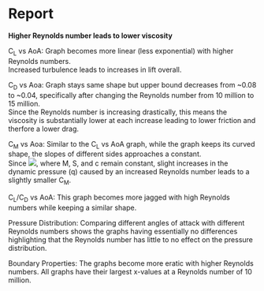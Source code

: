 # Report

**Higher Reynolds number leads to lower viscosity**

C<sub>L</sub> vs AoA: Graph becomes more linear (less exponential) with higher Reynolds numbers.\
Increased turbulence leads to increases in lift overall. 

C<sub>D</sub> vs Aoa: Graph stays same shape but upper bound decreases from ~0.08 to ~0.04, specifically after changing the Reynolds number from 10 million to 15 million.\
Since the Reynolds number is increasing drastically, this means the viscosity is substantially lower at each increase leading to lower friction and therfore a lower drag.

C<sub>M</sub> vs Aoa: Similar to the C<sub>L</sub> vs AoA graph, while the graph keeps its curved shape, the slopes of different sides approaches a constant.\
Since <img src="https://wikimedia.org/api/rest_v1/media/math/render/svg/97d656c1f8d012c6ef5a3073bc87be2e80a6e500">, where M, S, and c remain constant, slight increases in the dynamic pressure (q) caused by an increased Reynolds number leads to a slightly smaller C<sub>M</sub>.


C<sub>L</sub>/C<sub>D</sub> vs AoA: This graph becomes more jagged with high Reynolds numbers while keeping a similar shape.

Pressure Distribution: Comparing different angles of attack with different Reynolds numbers shows the graphs having essentially no differences highlighting that the Reynolds number has little to no effect on the pressure distribution.

Boundary Properties: The graphs become more eratic with higher Reynolds numbers. All graphs have their largest x-values at a Reynolds number of 10 million.

